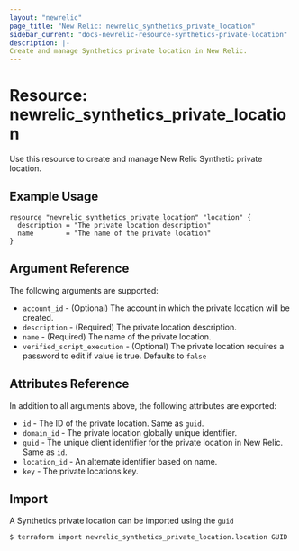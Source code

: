 ```yaml
---
layout: "newrelic"
page_title: "New Relic: newrelic_synthetics_private_location"
sidebar_current: "docs-newrelic-resource-synthetics-private-location"
description: |-
Create and manage Synthetics private location in New Relic.
---
```


# Resource: newrelic\_synthetics\_private\_location

Use this resource to create and manage New Relic Synthetic private location.

## Example Usage

```hcl
resource "newrelic_synthetics_private_location" "location" {
  description = "The private location description"
  name        = "The name of the private location"
}
```

## Argument Reference

The following arguments are supported:

* `account_id` - (Optional) The account in which the private location will be created.
* `description` - (Required) The private location description.
* `name` - (Required) The name of the private location.
* `verified_script_execution` - (Optional) The private location requires a password to edit if value is true. Defaults to `false`

## Attributes Reference

In addition to all arguments above, the following attributes are exported:

* `id` - The ID of the private location. Same as `guid`.
* `domain_id` - The private location globally unique identifier.
* `guid` - The unique client identifier for the private location in New Relic. Same as `id`.
* `location_id` - An alternate identifier based on name.
* `key` - The private locations key.

## Import

A Synthetics private location can be imported using the `guid`

```
$ terraform import newrelic_synthetics_private_location.location GUID
```